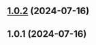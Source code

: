 

## [1.0.2](https://github.com/subhroster/conventional-setup-cli/compare/1.0.1...1.0.2) (2024-07-16)

## 1.0.1 (2024-07-16)
